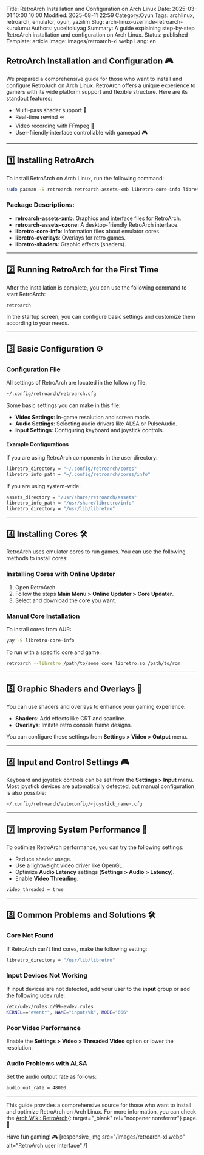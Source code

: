 Title: RetroArch Installation and Configuration on Arch Linux
Date: 2025-03-01 10:00 10:00
Modified: 2025-08-11 22:59
Category:Oyun
Tags: archlinux, retroarch, emulator, oyun, yazılım
Slug: arch-linux-uzerinde-retroarch-kurulumu
Authors: yuceltoluyag
Summary: A guide explaining step-by-step RetroArch installation and configuration on Arch Linux.
Status: published
Template: article
Image: images/retroarch-xl.webp
Lang: en

## RetroArch Installation and Configuration 🎮

We prepared a comprehensive guide for those who want to install and configure RetroArch on Arch Linux. RetroArch offers a unique experience to gamers with its wide platform support and flexible structure. Here are its standout features:

- Multi-pass shader support 🎨
- Real-time rewind ⏪
- Video recording with FFmpeg 🎥
- User-friendly interface controllable with gamepad 🎮

---

## 1️⃣ Installing RetroArch

To install RetroArch on Arch Linux, run the following command:

```bash
sudo pacman -S retroarch retroarch-assets-xmb libretro-core-info libretro-overlays libretro-shaders
```

### Package Descriptions:

- **retroarch-assets-xmb**: Graphics and interface files for RetroArch.
- **retroarch-assets-ozone**: A desktop-friendly RetroArch interface.
- **libretro-core-info**: Information files about emulator cores.
- **libretro-overlays**: Overlays for retro games.
- **libretro-shaders**: Graphic effects (shaders).

---

## 2️⃣ Running RetroArch for the First Time

After the installation is complete, you can use the following command to start RetroArch:

```bash
retroarch
```

In the startup screen, you can configure basic settings and customize them according to your needs.

---

## 3️⃣ Basic Configuration ⚙️

### Configuration File

All settings of RetroArch are located in the following file:

```bash
~/.config/retroarch/retroarch.cfg
```

Some basic settings you can make in this file:

- **Video Settings**: In-game resolution and screen mode.
- **Audio Settings**: Selecting audio drivers like ALSA or PulseAudio.
- **Input Settings**: Configuring keyboard and joystick controls.

#### Example Configurations

If you are using RetroArch components in the user directory:

```bash
libretro_directory = "~/.config/retroarch/cores"
libretro_info_path = "~/.config/retroarch/cores/info"
```

If you are using system-wide:

```bash
assets_directory = "/usr/share/retroarch/assets"
libretro_info_path = "/usr/share/libretro/info"
libretro_directory = "/usr/lib/libretro"
```

---

## 4️⃣ Installing Cores 🛠️

RetroArch uses emulator cores to run games. You can use the following methods to install cores:

### Installing Cores with Online Updater

1. Open RetroArch.
2. Follow the steps **Main Menu > Online Updater > Core Updater**.
3. Select and download the core you want.

### Manual Core Installation

To install cores from AUR:

```bash
yay -S libretro-core-info
```

To run with a specific core and game:

```bash
retroarch --libretro /path/to/some_core_libretro.so /path/to/rom
```

---

## 5️⃣ Graphic Shaders and Overlays 🎨

You can use shaders and overlays to enhance your gaming experience:

- **Shaders**: Add effects like CRT and scanline.
- **Overlays**: Imitate retro console frame designs.

You can configure these settings from **Settings > Video > Output** menu.

---

## 6️⃣ Input and Control Settings 🎮

Keyboard and joystick controls can be set from the **Settings > Input** menu. Most joystick devices are automatically detected, but manual configuration is also possible:

```bash
~/.config/retroarch/autoconfig/<joystick_name>.cfg
```

---

## 7️⃣ Improving System Performance 🚀

To optimize RetroArch performance, you can try the following settings:

- Reduce shader usage.
- Use a lightweight video driver like OpenGL.
- Optimize **Audio Latency** settings (**Settings > Audio > Latency**).
- Enable **Video Threading**:

```bash
video_threaded = true
```

---

## 8️⃣ Common Problems and Solutions 🛠️

### Core Not Found

If RetroArch can't find cores, make the following setting:

```bash
libretro_directory = "/usr/lib/libretro"
```

### Input Devices Not Working

If input devices are not detected, add your user to the **input** group or add the following udev rule:

```bash
/etc/udev/rules.d/99-evdev.rules
KERNEL=="event*", NAME="input/%k", MODE="666"
```

### Poor Video Performance

Enable the **Settings > Video > Threaded Video** option or lower the resolution.

### Audio Problems with ALSA

Set the audio output rate as follows:

```bash
audio_out_rate = 48000
```

---

This guide provides a comprehensive source for those who want to install and optimize RetroArch on Arch Linux. For more information, you can check the [Arch Wiki: RetroArch](https://wiki.archlinux.org/title/RetroArch){: target="\_blank" rel="noopener noreferrer"} page. 📖

Have fun gaming! 🎮
[responsive_img src="/images/retroarch-xl.webp" alt="RetroArch user interface" /]
